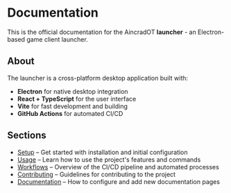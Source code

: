 # Documentation

This is the official documentation for the AincradOT **launcher** - an Electron-based game client launcher.

## About

The launcher is a cross-platform desktop application built with:

- **Electron** for native desktop integration
- **React + TypeScript** for the user interface
- **Vite** for fast development and building
- **GitHub Actions** for automated CI/CD

## Sections

- [Setup](setup.md) – Get started with installation and initial configuration
- [Usage](usage.md) – Learn how to use the project's features and commands
- [Workflows](workflows.md) – Overview of the CI/CD pipeline and automated processes
- [Contributing](contributing.md) – Guidelines for contributing to the project
- [Documentation](documentation.md) – How to configure and add new documentation pages
